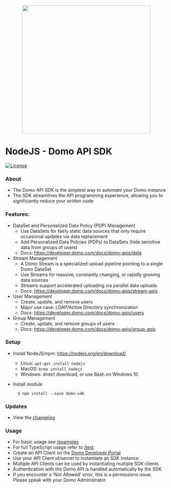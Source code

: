 <div align="center">
  <img src="https://github.com/domoinc/domo-node-sdk/blob/master/domo.png?raw=true" width="400" height="400"/>
</div>

# NodeJS - Domo API SDK
[![License](https://img.shields.io/badge/license-MIT-blue.svg?style=flat)](http://www.opensource.org/licenses/MIT)

### About

* The Domo API SDK is the simplest way to automate your Domo instance
* The SDK streamlines the API programming experience, allowing you to significantly reduce your written code

### Features:
- DataSet and Personalized Data Policy (PDP) Management
    - Use DataSets for fairly static data sources that only require occasional updates via data replacement
    - Add Personalized Data Policies (PDPs) to DataSets (hide sensitive data from groups of users)
    - Docs: https://developer.domo.com/docs/domo-apis/data
- Stream Management
    - A Domo Stream is a specialized upload pipeline pointing to a single Domo DataSet
    - Use Streams for massive, constantly changing, or rapidly growing data sources
    - Streams support accelerated uploading via parallel data uploads
    - Docs: https://developer.domo.com/docs/domo-apis/stream-apis
- User Management
    - Create, update, and remove users
    - Major use case: LDAP/Active Directory synchronization
    - Docs: https://developer.domo.com/docs/domo-apis/users
- Group Management
    - Create, update, and remove groups of users
    - Docs: https://developer.domo.com/docs/domo-apis/group-apis

### Setup
* Install NodeJS/npm: https://nodejs.org/en/download/
    * Linux: `apt-get install nodejs`
    * MacOS: `brew install nodejs`
    * Windows: direct download, or use Bash on Windows 10
* Install module
    
        $ npm install --save domo-sdk

### Updates
* View the [changelog](CHANGELOG.md)

### Usage
* For basic usage see [/examples](https://github.com/domoinc/domo-node-sdk/tree/master/examples)
* For full TypeScript usage refer to [/test](https://github.com/domoinc/domo-node-sdk/tree/master/test).
* Create an API Client on the [Domo Developer Portal](https://developer.domo.com/)
* Use your API Client id/secret to instantiate an SDK instance
* Multiple API Clients can be used by instantiating multiple SDK clients
* Authentication with the Domo API is handled automatically by the SDK
* If you encounter a 'Not Allowed' error, this is a permissions issue. Please speak with your Domo Administrator.
